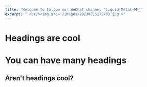 ```yaml
---
title: 'Welcome to follow our WeChat channel "Liquid-Metal-FM"'
excerpt: " <br/><img src='/images/20230815175703.jpg'>"
---
```




Headings are cool
======

You can have many headings
======

Aren't headings cool?
------
